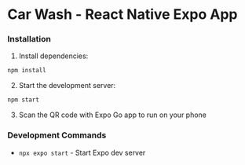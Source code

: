 # Car Wash - React Native Expo App

### Installation

1. Install dependencies:

```bash
npm install
```

2. Start the development server:

```bash
npm start
```

3. Scan the QR code with Expo Go app to run on your phone

### Development Commands

- `npx expo start` - Start Expo dev server
